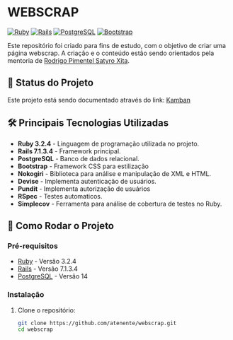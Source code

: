 # WEBSCRAP

[![Ruby](https://img.shields.io/badge/Ruby-v3.2.4-red)](https://www.ruby-lang.org/pt/news/2022/12/25/ruby-3-2-0-released/)
[![Rails](https://img.shields.io/badge/Rails-v7.1-red)](https://rubyonrails.org/)
[![PostgreSQL](https://img.shields.io/badge/PostgreSQL-v14-blue)](https://www.postgresql.org/)
[![Bootstrap](https://img.shields.io/badge/Bootstrap-v5.3-purple)](https://getbootstrap.com/)

Este repositório foi criado para fins de estudo, com o objetivo de criar uma página webscrap. A criação e o conteúdo estão sendo orientados pela mentoria de [Rodrigo Pimentel Satyro Xita](https://github.com/xitarps).

## 🚧 Status do Projeto

Este projeto está sendo documentado através do link:
[Kamban](https://github.com/users/atenente/projects/4)

## 🛠️ Principais Tecnologias Utilizadas
- **Ruby 3.2.4** - Linguagem de programação utilizada no projeto.
- **Rails 7.1.3.4** - Framework principal.
- **PostgreSQL** - Banco de dados relacional.
- **Bootstrap** - Framework CSS para estilização
- **Nokogiri** - Biblioteca para análise e manipulação de XML e HTML.
- **Devise** - Implementa autenticação de usuários.
- **Pundit** - Implementa autorização de usuários
- **RSpec** - Testes automaticos.
- **Simplecov** - Ferramenta para análise de cobertura de testes no Ruby.

## 🚀 Como Rodar o Projeto

### Pré-requisitos

- [Ruby](https://www.ruby-lang.org/pt/downloads/) - Versão 3.2.4
- [Rails](https://rubygems.org/gems/rails/versions/7.1.3.4) - Versão 7.1.3.4
- [PostgreSQL](https://www.postgresql.org/download/) - Versão 14

### Instalação

1. Clone o repositório:

   ```bash
   git clone https://github.com/atenente/webscrap.git
   cd webscrap
